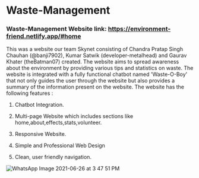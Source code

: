 # Waste-Management

### Waste-Management Website link: https://environment-friend.netlify.app/#home


This was a website our team Skynet consisting of Chandra Pratap Singh Chauhan (@banji7902), Kumar Satwik (developer-metalhead) and Gaurav Khater (theBatman07) created. The website aims to spread awareness about the environment by providing various tips and statistics on waste. The website is integrated with a fully functional chatbot named 'Waste-O-Boy' that not only guides the user through the website but also provides a summary of the information present on the website. The website has the following features :

1) Chatbot Integration.

2) Multi-page Website which includes sections like home,about,effects,stats,volunteer.

3) Responsive Website.

4) Simple and Professional Web Design

5) Clean, user friendly navigation.


![WhatsApp Image 2021-06-26 at 3 47 51 PM](https://1.bp.blogspot.com/-E5RA9BL1oPU/YO7xZ7E-lTI/AAAAAAAADh0/enE0OfEW14oKcLHlU9_04jCY0zZGMNpXACLcBGAsYHQ/s320/Contacts.jpg)

